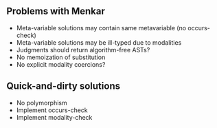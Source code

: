 Problems with Menkar
--------------------
* Meta-variable solutions may contain same metavariable (no occurs-check)
* Meta-variable solutions may be ill-typed due to modalities
* Judgments should return algorithm-free ASTs?
* No memoization of substitution
* No explicit modality coercions?

Quick-and-dirty solutions
-------------------------
* No polymorphism
* Implement occurs-check
* Implement modality-check
